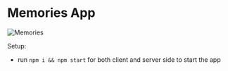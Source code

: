 # Memories App

![Memories](https://i.ibb.co/Z8Y0CJv/Screenshot-2020-10-30-at-11-10-04.png)


Setup:
- run ```npm i && npm start``` for both client and server side to start the app
